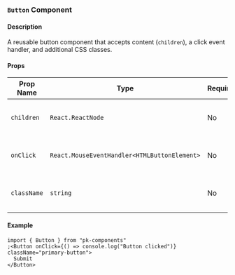 ### `Button` Component

#### Description

A reusable button component that accepts content (`children`), a click event handler, and additional CSS classes.

#### Props

| Prop Name   | Type                                         | Required | Description                                  |
| ----------- | -------------------------------------------- | -------- | -------------------------------------------- |
| `children`  | `React.ReactNode`                            | No       | Content to display inside the button.        |
| `onClick`   | `React.MouseEventHandler<HTMLButtonElement>` | No       | Function to handle the button's click event. |
| `className` | `string`                                     | No       | Additional CSS class for styling the button. |

#### Example

```tsx
import { Button } from "pk-components"
;<Button onClick={() => console.log("Button clicked")} className="primary-button">
  Submit
</Button>
```
